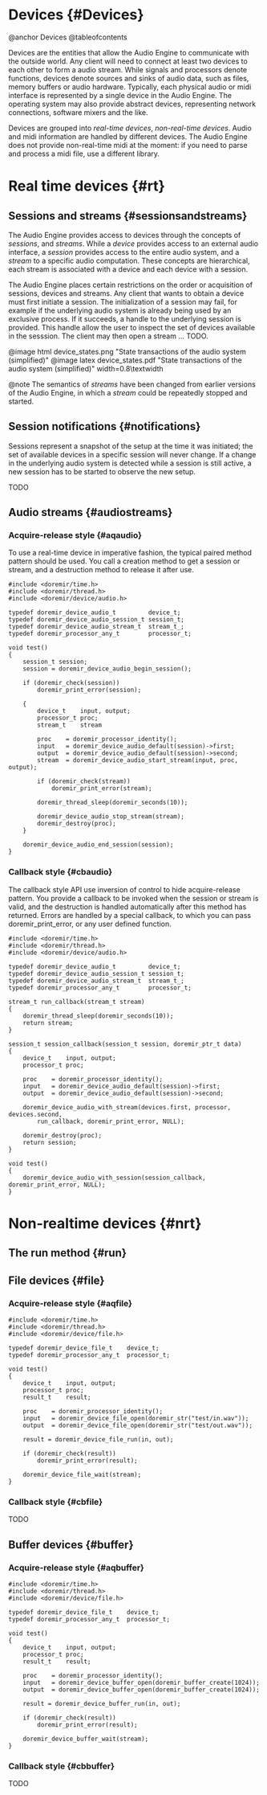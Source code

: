 
# Devices {#Devices}

@anchor Devices
@tableofcontents

Devices are the entities that allow the Audio Engine to communicate with the outside world. Any client will need
to connect at least two devices to each other to form a audio stream. While signals and processors denote
functions, devices denote sources and sinks of audio data, such as files, memory buffers or audio hardware.
Typically, each physical audio or midi interface is represented by a single device in the Audio Engine. The
operating system may also provide abstract devices, representing network connections, software mixers and the
like.

Devices are grouped into *real-time devices*, *non-real-time devices*. Audio and midi information are handled
by different devices. The Audio Engine does not provide non-real-time midi at the moment: if you need 
to parse and process a midi file, use a different library.

# Real time devices {#rt}

## Sessions and streams {#sessionsandstreams}

The Audio Engine provides access to devices through the concepts of *sessions*, and *streams*. While a *device*
provides access to an external audio interface, a *session* provides access to the entire audio system, and a
*stream* to a specific audio computation. These concepts are hierarchical, each stream is associated with a
device and each device with a session.

The Audio Engine places certain restrictions on the order or acquisition of sessions, devices and streams. Any
client that wants to obtain a device must first initiate a session. The initialization of a session may fail,
for example if the underlying audio system is already being used by an exclusive process. If it succeeds, a
handle to the underlying session is provided. This handle allow the user to inspect the set of devices available
in the sesssion. The client may then open a stream ... TODO.

@image html  device_states.png "State transactions of the audio system (simplified)"
@image latex device_states.pdf "State transactions of the audio system (simplified)" width=0.8\textwidth

@note
    The semantics of *streams* have been changed from earlier versions of the Audio Engine, in which a *stream*
    could be repeatedly stopped and started.


## Session notifications {#notifications}

Sessions represent a snapshot of the setup at the time it was initiated; the set of available devices in a
specific session will never change. If a change in the underlying audio system is detected while a session is still active,
a new session has to be started to observe the new setup.

TODO

## Audio streams {#audiostreams}

### Acquire-release style {#aqaudio}

To use a real-time device in imperative fashion, the typical paired method pattern should be used. You call 
a creation method to get a session or stream, and a destruction method to release it after use. 

~~~~
#include <doremir/time.h>
#include <doremir/thread.h>
#include <doremir/device/audio.h>

typedef doremir_device_audio_t         device_t;
typedef doremir_device_audio_session_t session_t;
typedef doremir_device_audio_stream_t  stream_t_;
typedef doremir_processor_any_t        processor_t;

void test()
{       
    session_t session;
    session = doremir_device_audio_begin_session();

    if (doremir_check(session))
        doremir_print_error(session);

    {
        device_t    input, output;
        processor_t proc;
        stream_t    stream
        
        proc    = doremir_processor_identity();
        input   = doremir_device_audio_default(session)->first;
        output  = doremir_device_audio_default(session)->second;        
        stream  = doremir_device_audio_start_stream(input, proc, output);

        if (doremir_check(stream))
            doremir_print_error(stream);

        doremir_thread_sleep(doremir_seconds(10));
        
        doremir_device_audio_stop_stream(stream);
        doremir_destroy(proc);
    }

    doremir_device_audio_end_session(session);
}
~~~~


### Callback style {#cbaudio}

The callback style API use inversion of control to hide acquire-release pattern. You provide a
callback to be invoked when the session or stream is valid, and the destruction is handled automatically
after this method has returned. Errors are handled by a special callback, to which you can pass
doremir_print_error, or any user defined function.

~~~~
#include <doremir/time.h>
#include <doremir/thread.h>
#include <doremir/device/audio.h>

typedef doremir_device_audio_t         device_t;
typedef doremir_device_audio_session_t session_t;
typedef doremir_device_audio_stream_t  stream_t_;
typedef doremir_processor_any_t        processor_t;

stream_t run_callback(stream_t stream)
{
    doremir_thread_sleep(doremir_seconds(10));
    return stream;
}

session_t session_callback(session_t session, doremir_ptr_t data)
{
    device_t    input, output;
    processor_t proc;

    proc    = doremir_processor_identity();
    input   = doremir_device_audio_default(session)->first;
    output  = doremir_device_audio_default(session)->second;        

    doremir_device_audio_with_stream(devices.first, processor, devices.second,
        run_callback, doremir_print_error, NULL);

    doremir_destroy(proc);
    return session;
}

void test()
{
    doremir_device_audio_with_session(session_callback, doremir_print_error, NULL);
}
~~~~


# Non-realtime devices {#nrt}

## The run method {#run}


## File devices {#file}

### Acquire-release style {#aqfile}

~~~~
#include <doremir/time.h>
#include <doremir/thread.h>
#include <doremir/device/file.h>

typedef doremir_device_file_t    device_t;
typedef doremir_processor_any_t  processor_t;

void test()
{
    device_t    input, output;
    processor_t proc;
    result_t    result;

    proc    = doremir_processor_identity();
    input   = doremir_device_file_open(doremir_str("test/in.wav"));
    output  = doremir_device_file_open(doremir_str("test/out.wav"));

    result = doremir_device_file_run(in, out);

    if (doremir_check(result))
        doremir_print_error(result);

    doremir_device_file_wait(stream);
}
~~~~

### Callback style {#cbfile}

TODO


## Buffer devices {#buffer}

### Acquire-release style {#aqbuffer}

~~~~
#include <doremir/time.h>
#include <doremir/thread.h>
#include <doremir/device/file.h>

typedef doremir_device_file_t    device_t;
typedef doremir_processor_any_t  processor_t;

void test()
{
    device_t    input, output;
    processor_t proc;
    result_t    result;

    proc    = doremir_processor_identity();
    input   = doremir_device_buffer_open(doremir_buffer_create(1024));
    output  = doremir_device_buffer_open(doremir_buffer_create(1024));

    result = doremir_device_buffer_run(in, out);

    if (doremir_check(result))
        doremir_print_error(result);

    doremir_device_buffer_wait(stream);
}
~~~~


### Callback style {#cbbuffer}

TODO






